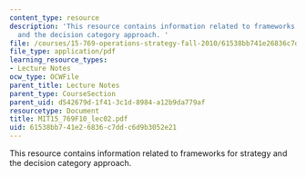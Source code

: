 ```yaml
---
content_type: resource
description: 'This resource contains information related to frameworks for strategy
  and the decision category approach. '
file: /courses/15-769-operations-strategy-fall-2010/61538bb741e26836c7ddc6d9b3052e21_MIT15_769F10_lec02.pdf
file_type: application/pdf
learning_resource_types:
- Lecture Notes
ocw_type: OCWFile
parent_title: Lecture Notes
parent_type: CourseSection
parent_uid: d542679d-1f41-3c1d-8984-a12b9da779af
resourcetype: Document
title: MIT15_769F10_lec02.pdf
uid: 61538bb7-41e2-6836-c7dd-c6d9b3052e21
---
```

This resource contains information related to frameworks for strategy and the decision category approach. 